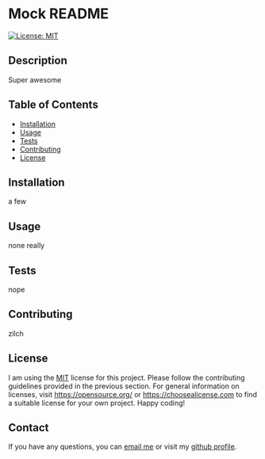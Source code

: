 # Mock README
[![License: MIT](https://img.shields.io/badge/License-MIT-yellow.svg)](https://opensource.org/licenses/MIT)  

## Description
Super awesome

## Table of Contents
  - [Installation](#installation)
  - [Usage](#usage)
  - [Tests](#tests)
  - [Contributing](#contributing)
  - [License](#license)

## Installation
a few

## Usage
none really
  
## Tests
nope

## Contributing
zilch
 
## License
I am using the [MIT](https://opensource.org/licenses/MIT) license for this project. Please follow the contributing guidelines provided in the previous section. For general information on licenses, visit https://opensource.org/ or https://choosealicense.com  to find a suitable license for your own project. Happy coding!
    

## Contact
If you have any questions, you can [email me](none@gmail.com) or visit my [github profile](https://github.com/breehall). 
